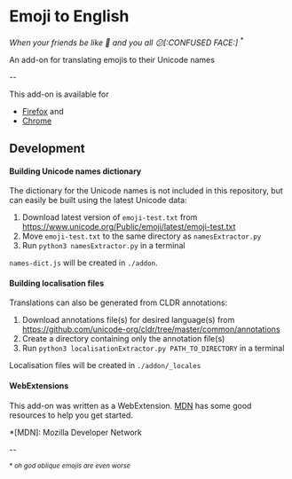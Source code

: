# Emoji to English
_When your friends be like 🙆 and you all 😕[:CONFUSED FACE:] <sup>*</sup>_

An add-on for translating emojis to their Unicode names

--


This add-on is available for 
- [Firefox](https://addons.mozilla.org/en-US/firefox/addon/emoji-to-english/) and
- [Chrome](https://chrome.google.com/webstore/detail/emoji-to-english/jjlpnhlbcmdgoggmnkjdgnodphmoppig)



## Development

#### Building Unicode names dictionary
The dictionary for the Unicode names is not included in this repository, but can easily be built using the latest Unicode data:

1. Download latest version of `emoji-test.txt` from https://www.unicode.org/Public/emoji/latest/emoji-test.txt
2. Move `emoji-test.txt` to the same directory as `namesExtractor.py`
3. Run `python3 namesExtractor.py` in a terminal

`names-dict.js` will be created in `./addon`.

#### Building localisation files
Translations can also be generated from CLDR annotations:

1. Download annotations file(s) for desired language(s) from https://github.com/unicode-org/cldr/tree/master/common/annotations
2. Create a directory containing only the annotation file(s)
3. Run `python3 localisationExtractor.py PATH_TO_DIRECTORY` in a terminal

Localisation files will be created in `./addon/_locales`


#### WebExtensions
This add-on was written as a WebExtension. [MDN](https://developer.mozilla.org/en-US/Add-ons/WebExtensions) has some good resources to help you get started.

*[MDN]:  Mozilla Developer Network


--

<sup>* _oh god oblique emojis are even worse_</sup>
